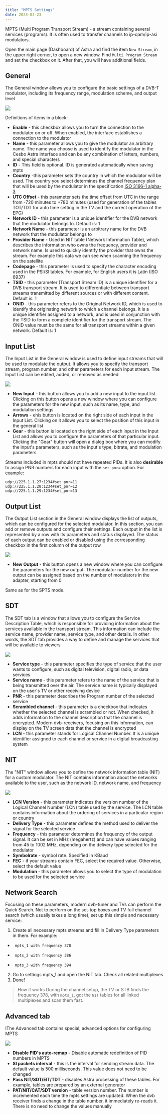 ```yaml
---
title: "MPTS Settings"
date: 2023-03-23
---
```


MPTS (Multi Program Transport Stream) - a stream containing several services (programs). It is often used to transfer channels to ip-qam/ip-asi modulators.

Open the main page (Dashboard) of Astra and find the item `New Stream`, in the upper right corner, to open a new window. Find `Multi Program Stream` and set the checkbox on it. After that, you will have additional fields.

## General

The General window allows you to configure the basic settings of a DVB-T modulator, including its frequency range, modulation scheme, and output level

![](https://storage.crisp.chat/users/helpdesk/website/ba41e739dc7e3800/mpts1_1o9ies.png)

Definitions of items in a block:

- **Enable** - this checkbox allows you to turn the connection to the modulator on or off. When enabled, the interface establishes a connection to the modulator
- **Name** - this parameter allows you to give the modulator an arbitrary name. The name you choose is used to identify the modulator in the Cesbo Astra interface and can be any combination of letters, numbers, and special characters
- **ID** - This field is optional. ID is generated automatically when saving mpts
- **Country** -this parameter sets the country in which the modulator will be used. The country you select determines the channel frequency plan that will be used by the modulator in the specification [ISO 3166-1 alpha-3](https://en.wikipedia.org/wiki/ISO_3166-1_alpha-3)
- **UTC Offset** - this parameter sets the time offset from UTC in the range from -720 minutes to +780 minutes (used for generation of the tables TOT/TDT for auto time setting in the TV and the correct operation of the EPG)
- **Network ID** - this parameter is a unique identifier for the DVB network that the modulator belongs to. Default is: 1
- **Network Name** - this parameter is an arbitrary name for the DVB network that the modulator belongs to
- **Provider Name** - Used in NIT table (Network Information Table), which describes the information who owns the frequency, provider and network name. Is used to quickly identify the provider that owns the stream. For example this data we can see when scanning the frequency on the satellite
- **Codepage** - this parameter is used to specify the character encoding used in the PSI/SI tables. For example, for English users it is Latin (ISO 6937)
- **TSID** - this parameter (Transport Stream ID) is a unique identifier for a DVB transport stream. It is used to differentiate between transport streams transmitted by different sources or with different content.  Default is: 1
- **ONID** - this parameter refers to the Original Network ID, which is used to identify the originating network to which a channel belongs. It is a unique identifier assigned to a network, and is used in conjunction with the TSID to form a complete identifier for the transport stream. The ONID value must be the same for all transport streams within a given network. Default is: 1

## Input List

The Input List in the General window is used to define input streams that will be used to modulate the output. It allows you to specify the transport stream, program number, and other parameters for each input stream. The Input List can be edited, added, or removed as needed

![](https://storage.crisp.chat/users/helpdesk/website/ba41e739dc7e3800/mpts2_1pur5b2.png)

- **New Input** - this button allows you to add a new input to the input list. Clicking on this button opens a new window where you can configure the parameters for the new input, such as its name, type, and modulation settings
- **Arrows** - еhis button is located on the right side of each input in the Input List. Clicking on it allows you to select the position of this input in the general list
- **Gear** - this button is located on the right side of each input in the Input List and allows you to configure the parameters of that particular input. Clicking the "Gear" button will open a dialog box where you can modify the input's parameters, such as the input's type, bitrate, and modulation parameters

Streams included in mpts should not have repeated PIDs. It is also **desirable** to assign PNR numbers for each input with the `set_pnr=` option. For example:

```
udp://225.1.1.27:1234#set_pnr=11
udp://225.1.1.28:1234#set_pnr=12
udp://225.1.1.29:1234#set_pnr=13
```
## Output List

The Output List section in the General window displays the list of outputs, which can be configured for the selected modulator. In this section, you can add or remove outputs and configure their settings. Each output in the list is represented by a row with its parameters and status displayed. The status of each output can be enabled or disabled using the corresponding checkbox in the first column of the output row

![](https://storage.crisp.chat/users/helpdesk/website/ba41e739dc7e3800/mpts3_1dom05y.png)

- **New Output** - this button opens a new window where you can configure the parameters for the new output. The modulator number for the new output can be assigned based on the number of modulators in the adapter, starting from 0

Same as for the SPTS mode.

## SDT

The SDT tab is a window that allows you to configure the Service Description Table, which is responsible for providing information about the services available in the transport stream. This information can include the service name, provider name, service type, and other details. In other words, the SDT tab provides a way to define and manage the services that will be available to viewers

![](https://storage.crisp.chat/users/helpdesk/website/ba41e739dc7e3800/mpts4_1jqtgel.png)

- **Service type** - this parameter specifies the type of service that the user wants to configure, such as digital television, digital radio, or data services
- **Service name** - this parameter refers to the name of the service that is being transmitted over the air. The service name is typically displayed on the user's TV or other receiving device
- **PNR** - this parameter describes the Program number of the selected service
- **Scrambled channel** -  this parameter is a checkbox that indicates whether the selected channel is scrambled or not. When checked, it adds information to the channel description that the channel is encrypted. Modern dvb-receivers, focusing on this information, can display on the TV screen data that the channel is encrypted
- **LCN** - this parameter stands for Logical Channel Number. It is a unique identifier assigned to each channel or service in a digital broadcasting system

## NIT

The "NIT" window allows you to define the network information table (NIT) for a custom modulator. The NIT contains information about the networks available to the user, such as the network ID, network name, and frequency

![](https://storage.crisp.chat/users/helpdesk/website/ba41e739dc7e3800/mpts5_wrc872.png)

- **LCN Version** - this parameter indicates the version number of the Logical Channel Number (LCN) table used by the service. The LCN table contains information about the ordering of services in a particular region or country
- **Delivery Type** - this parameter defines the method used to deliver the signal for the selected service
- **Frequency** - this parameter determines the frequency of the output signal. It can be set in MHz (megahertz) and can have values ranging from 45 to 1002 MHz, depending on the delivery type selected for the modulator
- **Symbolrate** - symbol rate. Specified in KBaud
- **FEC** - if your streams contain FEC, select the required value. Otherwise, select the default value
- **Modulation** - this parameter allows you to select the type of modulation to be used for the selected service

## Network Search

Focusing on these parameters, modern dvb-tuner and TVs can perform the Quick Search. Not to perform on the set-top boxes and TV full channel search (which usually takes a long time), set up this simple and necessary service:

1. Create all necessary mpts streams and fill in Delivery Type parameters in them. For example:
-      mpts_1 with frequency 378
-      mpts_2 with frequency 386
-      mpts_3 with frequency 394
2. Go to settings mpts_1 and open the NIT tab. Check all related multiplexes
3. Done!

> How it works During the channel setup, the TV or STB finds the frequency 378, with `mpts_1`, got the `NIT` tables for all linked multiplexes and scan them fast.

## Advanced tab

IThe Advanced tab contains special, advanced options for configuring MPTS

![](https://storage.crisp.chat/users/helpdesk/website/ba41e739dc7e3800/mpts6_d5nqe7.png)

- **Disable PID's auto-remap** - Disable automatic redefinition of PID numbers in MPTS
- **SI packets interval** - this is the interval for sending stream data. The default value is 500 milliseconds. This value does not need to be changed
- **Pass NIT/SDT/EIT/TDT** - disables Astra processing of these tables. For example, tables are prepared by an external generator
- **PAT/NIT/CAT/SDT version** - table version number. The number is incremented each time the mpts settings are updated. When the dvb receiver finds a change in the table number, it immediately re-reads it. There is no need to change the values manually
